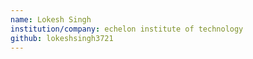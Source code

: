 ```yaml
---
name: Lokesh Singh
institution/company: echelon institute of technology
github: lokeshsingh3721
---
```

